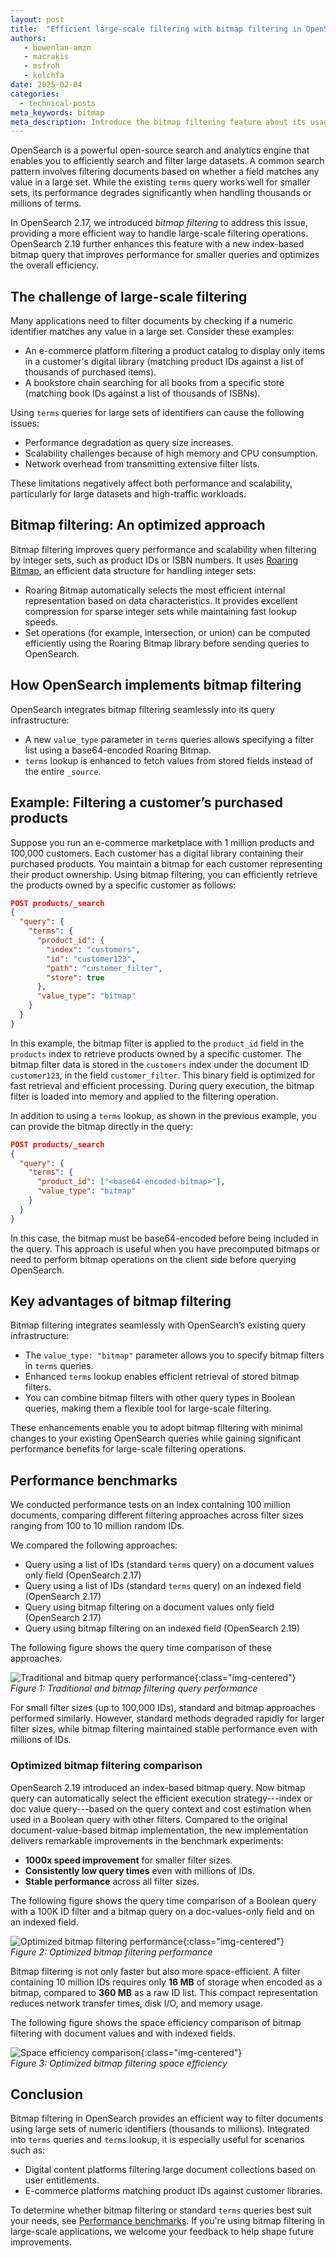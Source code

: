 ```yaml
---
layout: post
title:  "Efficient large-scale filtering with bitmap filtering in OpenSearch"
authors:
   - bowenlan-amzn
   - macrakis
   - msfroh
   - kolchfa
date: 2025-02-04
categories:
  - technical-posts
meta_keywords: bitmap
meta_description: Introduce the bitmap filtering feature about its usage and performance
---
```


OpenSearch is a powerful open-source search and analytics engine that enables you to efficiently search and filter large datasets. A common search pattern involves filtering documents based on whether a field matches any value in a large set. While the existing `terms` query works well for smaller sets, its performance degrades significantly when handling thousands or millions of terms.

In OpenSearch 2.17, we introduced _bitmap filtering_ to address this issue, providing a more efficient way to handle large-scale filtering operations. OpenSearch 2.19 further enhances this feature with a new index-based bitmap query that improves performance for smaller queries and optimizes the overall efficiency.

## The challenge of large-scale filtering

Many applications need to filter documents by checking if a numeric identifier matches any value in a large set. Consider these examples:

- An e-commerce platform filtering a product catalog to display only items in a customer's digital library (matching product IDs against a list of thousands of purchased items).
- A bookstore chain searching for all books from a specific store (matching book IDs against a list of thousands of ISBNs).

Using `terms` queries for large sets of identifiers can cause the following issues:

- Performance degradation as query size increases.
- Scalability challenges because of high memory and CPU consumption.
- Network overhead from transmitting extensive filter lists.

These limitations negatively affect both performance and scalability, particularly for large datasets and high-traffic workloads.

## Bitmap filtering: An optimized approach

Bitmap filtering improves query performance and scalability when filtering by integer sets, such as product IDs or ISBN numbers. It uses [Roaring Bitmap](https://github.com/RoaringBitmap/RoaringBitmap), an efficient data structure for handling integer sets:

- Roaring Bitmap automatically selects the most efficient internal representation based on data characteristics. It provides excellent compression for sparse integer sets while maintaining fast lookup speeds.
- Set operations (for example, intersection, or union) can be computed efficiently using the Roaring Bitmap library before sending queries to OpenSearch.

## How OpenSearch implements bitmap filtering

OpenSearch integrates bitmap filtering seamlessly into its query infrastructure:

- A new `value_type` parameter in `terms` queries allows specifying a filter list using a base64-encoded Roaring Bitmap.
- `terms` lookup is enhanced to fetch values from stored fields instead of the entire `_source`.

## Example: Filtering a customer’s purchased products

Suppose you run an e-commerce marketplace with 1 million products and 100,000 customers. Each customer has a digital library containing their purchased products. You maintain a bitmap for each customer representing their product ownership. Using bitmap filtering, you can efficiently retrieve the products owned by a specific customer as follows:

```json
POST products/_search
{
  "query": {
    "terms": {
      "product_id": {
        "index": "customers",
        "id": "customer123",
        "path": "customer_filter",
        "store": true
      },
      "value_type": "bitmap"
    }
  }
}
```

In this example, the bitmap filter is applied to the `product_id` field in the `products` index to retrieve products owned by a specific customer. The bitmap filter data is stored in the `customers` index under the document ID `customer123`, in the field `customer_filter`. This binary field is optimized for fast retrieval and efficient processing. During query execution, the bitmap filter is loaded into memory and applied to the filtering operation.

In addition to using a `terms` lookup, as shown in the previous example, you can provide the bitmap directly in the query:

```json
POST products/_search
{
  "query": {
    "terms": {
      "product_id": ["<base64-encoded-bitmap>"],
      "value_type": "bitmap"
    }
  }
}
```

In this case, the bitmap must be base64-encoded before being included in the query. This approach is useful when you have precomputed bitmaps or need to perform bitmap operations on the client side before querying OpenSearch.

## Key advantages of bitmap filtering

Bitmap filtering integrates seamlessly with OpenSearch’s existing query infrastructure:

- The `value_type: "bitmap"` parameter allows you to specify bitmap filters in `terms` queries.
- Enhanced `terms` lookup enables efficient retrieval of stored bitmap filters.
-  You can combine bitmap filters with other query types in Boolean queries, making them a flexible tool for large-scale filtering.

These enhancements enable you to adopt bitmap filtering with minimal changes to your existing OpenSearch queries while gaining significant performance benefits for large-scale filtering operations.

## Performance benchmarks

We conducted performance tests on an index containing 100 million documents, comparing different filtering approaches across filter sizes ranging from 100 to 10 million random IDs.

We compared the following approaches:

- Query using a list of IDs (standard `terms` query) on a document values only field (OpenSearch 2.17)
- Query using a list of IDs (standard `terms` query) on an indexed field (OpenSearch 2.17)
- Query using bitmap filtering on a document values only field (OpenSearch 2.17)
- Query using bitmap filtering on an indexed field (OpenSearch 2.19)

The following figure shows the query time comparison of these approaches.

![Traditional and bitmap query performance](/assets/media/blog-images/2025-02-04-introduce-bitmap-filtering-feature/query_time_comparison.png){:class="img-centered"}  
*Figure 1: Traditional and bitmap filtering query performance*

For small filter sizes (up to 100,000 IDs), standard and bitmap approaches performed similarly. However, standard methods degraded rapidly for larger filter sizes, while bitmap filtering maintained stable performance even with millions of IDs.

### Optimized bitmap filtering comparison

OpenSearch 2.19 introduced an index-based bitmap query. Now bitmap query can automatically select the efficient execution strategy---index or doc value query---based on the query context and cost estimation when used in a Boolean query with other filters. Compared to the original document-value-based bitmap implementation, the new implementation delivers remarkable improvements in the benchmark experiments:

- **1000x speed improvement** for smaller filter sizes.
- **Consistently low query times** even with millions of IDs.
- **Stable performance** across all filter sizes.

The following figure shows the query time comparison of a Boolean query with a 100K ID filter and a bitmap query on a doc-values-only field and on an indexed field.

![Optimized bitmap filtering performance](/assets/media/blog-images/2025-02-04-introduce-bitmap-filtering-feature/query_time_comparison_bitmap_index_docvalues.png){:class="img-centered"}  
*Figure 2: Optimized bitmap filtering performance*

Bitmap filtering is not only faster but also more space-efficient. A filter containing 10 million IDs requires only **16 MB** of storage when encoded as a bitmap, compared to **360 MB** as a raw ID list. This compact representation reduces network transfer times, disk I/O, and memory usage.

The following figure shows the space efficiency comparison of bitmap filtering with document values and with indexed fields.

![Space efficiency comparison](/assets/media/blog-images/2025-02-04-introduce-bitmap-filtering-feature/data_size_comparison.png){:class="img-centered"}  
*Figure 3: Optimized bitmap filtering space efficiency*


## Conclusion

Bitmap filtering in OpenSearch provides an efficient way to filter documents using large sets of numeric identifiers (thousands to millions). Integrated into `terms` queries and `terms` lookup, it is especially useful for scenarios such as:

- Digital content platforms filtering large document collections based on user entitlements.
- E-commerce platforms matching product IDs against customer libraries.

To determine whether bitmap filtering or standard `terms` queries best suit your needs, see [Performance benchmarks](#performance-benchmarks). If you're using bitmap filtering in large-scale applications, we welcome your feedback to help shape future improvements.